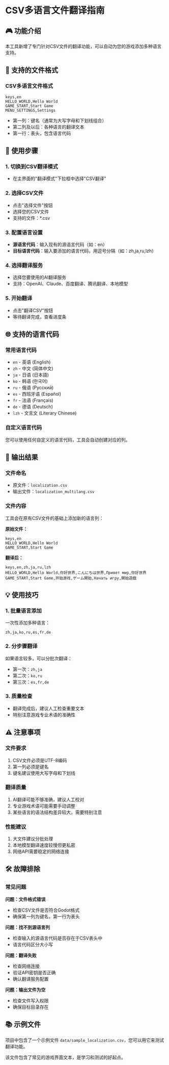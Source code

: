 # CSV多语言文件翻译指南

## 🎮 功能介绍

本工具新增了专门针对CSV文件的翻译功能，可以自动为您的游戏添加多种语言支持。

## 📁 支持的文件格式

### CSV多语言文件格式
```csv
keys,en
HELLO_WORLD,Hello World
GAME_START,Start Game
MENU_SETTINGS,Settings
```

- 第一列：键名（通常为大写字母和下划线组合）
- 第二列及以后：各种语言的翻译文本
- 第一行：表头，包含语言代码

## 🔧 使用步骤

### 1. 切换到CSV翻译模式
- 在主界面的"翻译模式"下拉框中选择"CSV翻译"

### 2. 选择CSV文件
- 点击"选择文件"按钮
- 选择您的CSV文件
- 支持的文件：*.csv

### 3. 配置语言设置
- **源语言代码**：输入现有的源语言代码（如：en）
- **目标语言代码**：输入要添加的语言代码，用逗号分隔（如：zh,ja,ru,lzh）

### 4. 选择翻译服务
- 选择您要使用的AI翻译服务
- 支持：OpenAI、Claude、百度翻译、腾讯翻译、本地模型

### 5. 开始翻译
- 点击"翻译CSV"按钮
- 等待翻译完成，查看进度条

## 🌐 支持的语言代码

### 常用语言代码
- `en` - 英语 (English)
- `zh` - 中文 (简体中文)
- `ja` - 日语 (日本語)
- `ko` - 韩语 (한국어)
- `ru` - 俄语 (Русский)
- `es` - 西班牙语 (Español)
- `fr` - 法语 (Français)
- `de` - 德语 (Deutsch)
- `lzh` - 文言文 (Literary Chinese)

### 自定义语言代码
您可以使用任何自定义的语言代码，工具会自动创建对应的列。

## 📝 输出结果

### 文件命名
- 原文件：`localization.csv`
- 输出文件：`localization_multilang.csv`

### 文件内容
工具会在原有CSV文件的基础上添加新的语言列：

**原始文件：**
```csv
keys,en
HELLO_WORLD,Hello World
GAME_START,Start Game
```

**翻译后：**
```csv
keys,en,zh,ja,ru,lzh
HELLO_WORLD,Hello World,你好世界,こんにちは世界,Привет мир,你好世界
GAME_START,Start Game,开始游戏,ゲーム開始,Начать игру,開始遊戲
```

## 💡 使用技巧

### 1. 批量语言添加
一次性添加多种语言：
```
zh,ja,ko,ru,es,fr,de
```

### 2. 分步骤翻译
如果语言较多，可以分批次翻译：
- 第一次：`zh,ja`
- 第二次：`ko,ru`
- 第三次：`es,fr,de`

### 3. 质量检查
- 翻译完成后，建议人工检查重要文本
- 特别注意游戏专业术语的准确性

## ⚠️ 注意事项

### 文件要求
1. CSV文件必须是UTF-8编码
2. 第一列必须是键名
3. 键名建议使用大写字母和下划线

### 翻译质量
1. AI翻译可能不够准确，建议人工校对
2. 专业游戏术语可能需要手动调整
3. 某些语言的语法结构差异较大，需要特别注意

### 性能建议
1. 大文件建议分批处理
2. 本地模型翻译速度较慢但更私密
3. 网络API需要稳定的网络连接

## 🛠️ 故障排除

### 常见问题

**问题：文件格式错误**
- 检查CSV文件是否符合Godot格式
- 确保第一列为键名，第一行为表头

**问题：找不到源语言列**
- 检查输入的源语言代码是否存在于CSV表头中
- 语言代码区分大小写

**问题：翻译失败**
- 检查网络连接
- 验证API密钥是否正确
- 确认翻译服务配置

**问题：输出文件为空**
- 检查文件写入权限
- 确保目标目录存在

## 📚 示例文件

项目中包含了一个示例文件 `data/sample_localization.csv`，您可以用它来测试翻译功能。

该文件包含了常见的游戏界面文本，是学习和测试的好起点。 